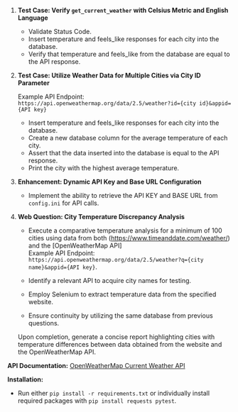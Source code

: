1. **Test Case: Verify `get_current_weather` with Celsius Metric and English Language**

   - Validate Status Code.
   - Insert temperature and feels_like responses for each city into the database.
   - Verify that temperature and feels_like from the database are equal to the API response.

2. **Test Case: Utilize Weather Data for Multiple Cities via City ID Parameter**

   Example API Endpoint: `https://api.openweathermap.org/data/2.5/weather?id={city id}&appid={API key}`

   - Insert temperature and feels_like responses for each city into the database.
   - Create a new database column for the average temperature of each city.
   - Assert that the data inserted into the database is equal to the API response.
   - Print the city with the highest average temperature.

3. **Enhancement: Dynamic API Key and Base URL Configuration**

   - Implement the ability to retrieve the API KEY and BASE URL from `config.ini` for API calls.

4. **Web Question: City Temperature Discrepancy Analysis**

   - Execute a comparative temperature analysis for a minimum of 100 cities using data from both (https://www.timeanddate.com/weather/) and the [OpenWeatherMap API]   
   Example API Endpoint: `https://api.openweathermap.org/data/2.5/weather?q={city name}&appid={API key}`.
   
   - Identify a relevant API to acquire city names for testing.
   
   - Employ Selenium to extract temperature data from the specified website.
   
   - Ensure continuity by utilizing the same database from previous questions.

   Upon completion, generate a concise report highlighting cities with temperature differences between data obtained from the website and the OpenWeatherMap API.


**API Documentation:** [OpenWeatherMap Current Weather API](https://openweathermap.org/current)

**Installation:**
- Run either `pip install -r requirements.txt` or individually install required packages with `pip install requests pytest`.
